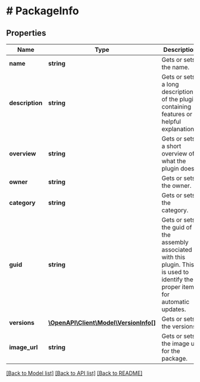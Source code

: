 # # PackageInfo

## Properties

Name | Type | Description | Notes
------------ | ------------- | ------------- | -------------
**name** | **string** | Gets or sets the name. | [optional]
**description** | **string** | Gets or sets a long description of the plugin containing features or helpful explanations. | [optional]
**overview** | **string** | Gets or sets a short overview of what the plugin does. | [optional]
**owner** | **string** | Gets or sets the owner. | [optional]
**category** | **string** | Gets or sets the category. | [optional]
**guid** | **string** | Gets or sets the guid of the assembly associated with this plugin.  This is used to identify the proper item for automatic updates. | [optional]
**versions** | [**\OpenAPI\Client\Model\VersionInfo[]**](VersionInfo.md) | Gets or sets the versions. | [optional]
**image_url** | **string** | Gets or sets the image url for the package. | [optional]

[[Back to Model list]](../../README.md#models) [[Back to API list]](../../README.md#endpoints) [[Back to README]](../../README.md)
